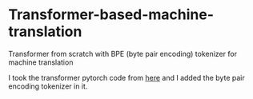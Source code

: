 # Transformer-based-machine-translation
Transformer from scratch with BPE (byte pair encoding) tokenizer for machine translation

I took the transformer pytorch code from [here](https://github.com/bentrevett/pytorch-seq2seq) and I added the byte pair encoding tokenizer in it.
